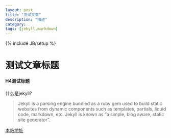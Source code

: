 ```yaml
---
layout: post
title: "测试文章"
description: "描述"
category: 
tags: [jekyll,markdown]
---
```

{% include JB/setup %}

测试文章标题
============

#### H4测试标题

什么是jekyll?

>Jekyll is a parsing engine bundled as a ruby gem used to build static websites from dynamic components such as templates, partials, liquid code, markdown, etc. Jekyll is known as “a simple, blog aware, static site generator”.

[本站地址](http://pt8.org)